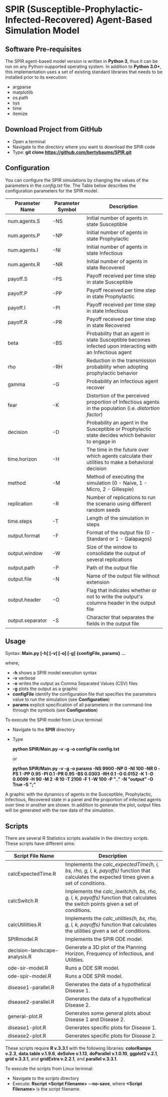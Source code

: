 # SPIR (Susceptible-Prophylactic-Infected-Recovered) Agent-Based Simulation Model

## Software Pre-requisites
The SPIR agent-based model version is written in **Python 3**, thus it can be run on any Python-supported operating system. In addition to **Python 3.0+**, this implementation uses a set of existing standard libraries that needs to be installed prior to its execution:
+ argparse
+ matplotlib
+ os.path
+ sys
+ time
+ itemize

## Download Project from GitHub
* Open a terminal
* Navigate to the directory where you want to download the SPIR code
* Type: **git clone https://github.com/bertybaums/SPIR.git**

## Configuration
You can configure the SPIR simulations by changing the values of the parameters in the _config.txt_ file. The Table below describes the configuration parameters for the SPIR model.

| Parameter Name   | Parameter Symbol | Description |
|------------------|------------------|-------------|
| num.agents.S     | -NS              | Initial number of agents in state Susceptible |
| num.agents.P     | -NP              | Initial number of agents in state Prophylactic |
| num.agents.I     | -NI              | Initial number of agents in state Infectious |
| num.agents.R     | -NR              | Initial number of agents in state Recovered |
| payoff.S         | -PS              | Payoff received per time step in state Susceptible |
| payoff.P         | -PP              | Payoff received per time step in state Prophylactic |
| payoff.I         | -PI              | Payoff received per time step in state Infectious |
| payoff.R         | -PR              | Payoff received per time step in state Recovered |
| beta             | -BS              | Probability that an agent in state Susceptible becomes infected upon interacting with an Infectious agent |
| rho              | -RH              | Reduction in the transmission probability when adopting prophylactic behavior |
| gamma            | -G               | Probability an Infectious agent recover |
| fear             | -K               | Distortion of the perceived proportion of Infectious agents in the population (i.e. _distortion factor_) |
| decision         | -D               | Probability an agent in the Susceptible or Prophylactic state decides which behavior to engage in |
| time.horizon     | -H               | The time in the future over which agents calculate their utilities to make a behavioral decision |
| method           | -M               | Method of executing the simulation (0 - Naive, 1 - Micro, 2 - Gillespie) |
| replication      | -R               | Number of replications to run the scenario using different random seeds |
| time.steps       | -T               | Length of the simulation in steps |
| output.format    | -F               | Format of the output file (0 - Standard or 1 - Galapagos) |
| output.window    | -W               | Size of the window to consolidate the output of several replications |
| output.path      | -P               | Path of the output file |
| output.file      | -N               | Name of the output file without extension |
| output.header    | -O               | Flag that indicates whether or not to write the output's columns header in the output file |
| output.separator | -S               | Character that separates the fields in the output file |

## Usage
Syntax: **Main.py [-h] [-v] [-o] [-g] \{configFile, params\} ...**

where,
+ **-h**			    shows a SPIR model execution syntax
+ **-v**			    verbose
+ **-o**			    writes the output as Comma Separated Values (CSV) files
+ **-g**			    plots the output as a graphic
+ **configFile**	identify the configuration file that specifies the parameters value to run the simulation (see **Configuration**)
+ **params**		  explicit specification of all parameters in the command-line through the symbols (see **Configuration**)

To execute the SPIR model from Linux terminal:
* Navigate to the **SPIR** directory
* Type
		
    **python SPIR/Main.py -v -g -o configFile config.txt**
		
    or
		
    **python SPIR/Main.py -v -g -o params -NS 9900 -NP 0 -NI 100 -NR 0 -PS 1 -PP 0.95 -PI 0.1 -PR 0.95 -BS 0.0303 -RH 0.1 -G 0.0152 -K 1 -D 0.0099 -H 90 -M 2 -R 10 -T 2100 -F 1 -W 100 -P ".." -N "output" -O True -S ";"**

A graphic with the dynamics of agents in the Susceptible, Prophylactic, Infectious, Recovered state in a panel and the proportion of infected agents over time in another are shown. In addition to generate the plot, output files will be generated with the raw data of the simulation.

## Scripts
There are several R Statistics scripts available in the directory _scripts_. These scripts have different aims:

| Script File Name              | Description |
|-------------------------------|-------------|
| calcExpectedTime.R            | Implements the _calc\_expectedTime(h, i, bs, rho, g, l, k, payoffs)_ function that calculates the expected times given a set of conditions. |
| calcSwitch.R                  | Implements the _calc\_iswitch(h, bs, rho, g, l, k, payoffs)_ function that calculates the switch points given a set of conditions. |
| calcUtilitties.R              | Implements the _calc\_utilities(h, bs, rho, g, l, k, payoffs)_ function that calculates the utilities given a set of conditions. |
| SPIRmodel.R                   | Implements the SPIR ODE model. |
| decision-landscape-analysis.R | Generate a 3D plot of the Planning Horizon, Frequency of Infectious, and Utilities. |
| ode-sir-model.R               | Runs a ODE SIR model. |
| ode-spir-model.R              | Runs a ODE SPIR model. |
| disease1-parallel.R           | Generates the data of a hypothetical Disease 1. |
| disease2-parallel.R           | Generates the data of a hypothetical Disease 2. |
| general-plot.R                | Generates some general plots about Disease 1 and Disease 2. |
| disease1-plot.R               | Generates specific plots for Disease 1. |
| disease2-plot.R               | Generates specific plots for Disease 2. |

These scripts require **R v.3.3.1** with the following libraries: **colorRamps v.2.3**, **data.table v.1.9.6**, **deSolve 
v.1.13**, **doParallel v.1.0.10**, **ggplot2 v.2.1**, **grid v.3.3.1**, and **gridExtra v.2.2.1**, and **parallel v.3.3.1**.

To execute the scripts from Linux terminal:
*  Navigate to the _scripts_ directory
* Execute: **Rscript \<Script Filename\> --no-save**, where **\<Script Filename\>** is the script filename.
